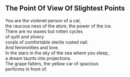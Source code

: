 The Point Of View Of Slightest Points
-------------------------------------
You are the violenet person of a cat,  
the raucous ness of the atom, the power of the ice.  
There are no waxes but rotten cycles  
of quilt and silvery  
corals of comfortable sterile rusted nail.  
And femininities and love.  
In the stars in the sky of the sea where you sleep,  
a dream taunts into projections.  
The grape falters, the yellow car of spacious  
performs in front of.  
